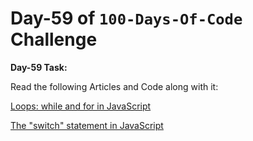  # Day-59 of `100-Days-Of-Code` Challenge

**Day-59 Task:**

Read the following Articles and Code along with it:

[Loops: while and for in JavaScript](https://javascript.info/while-for)

[The "switch" statement in JavaScript](https://javascript.info/switch)